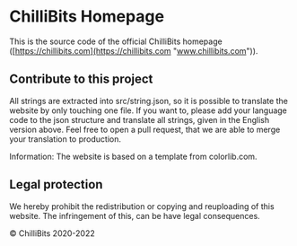 # ChilliBits Homepage
This is the source code of the official ChilliBits homepage ([https://chillibits.com](https://chillibits.com "www.chillibits.com")).

## Contribute to this project
All strings are extracted into src/string.json, so it is possible to translate the website by only touching one file. If you want to, please add your language code to the json structure and translate all strings, given in the English version above. Feel free to open a pull request, that we are able to merge your translation to production.

Information: The website is based on a template from colorlib.com.

## Legal protection
We hereby prohibit the redistribution or copying and reuploading of this website. The infringement of this, can be have legal consequences.

© ChilliBits 2020-2022
